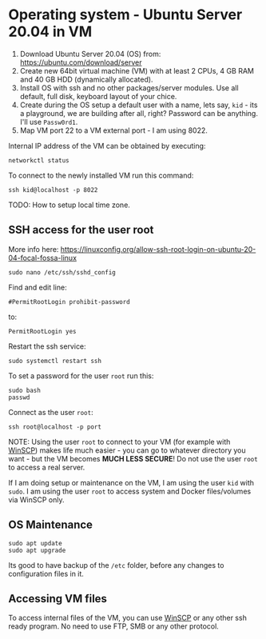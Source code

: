 # Operating system - Ubuntu Server 20.04 in VM

1. Download Ubuntu Server 20.04 (OS) from: https://ubuntu.com/download/server
2. Create new 64bit virtual machine (VM) with at least 2 CPUs, 4 GB RAM and 40 GB HDD (dynamically allocated). 
3. Install OS with ssh and no other packages/server modules. Use all default, full disk, keyboard layout of your chice.
4. Create during the OS setup a default user with a name, lets say, `kid` - its a playground, we are building after all, right? Password can be anything. I'll use `Passw0rd1`.
5. Map VM port 22 to a VM external port - I am using 8022.

Internal IP address of the VM can be obtained by executing:

``` 
networkctl status
```

To connect to the newly installed VM run this command:

```
ssh kid@localhost -p 8022
```

TODO: How to setup local time zone.

## SSH access for the user root

More info here: https://linuxconfig.org/allow-ssh-root-login-on-ubuntu-20-04-focal-fossa-linux

```
sudo nano /etc/ssh/sshd_config
```

Find and edit line:

```
#PermitRootLogin prohibit-password
```

to:

```
PermitRootLogin yes
```

Restart the ssh service:

```
sudo systemctl restart ssh
```

To set a password for the user `root` run this:

```
sudo bash
passwd
```

Connect as the user `root`:

```
ssh root@localhost -p port
```

NOTE: Using the user `root` to connect to your VM (for example with [WinSCP](https://winscp.net/)) makes life much easier - you can go to whatever directory you want - but the VM becomes **MUCH LESS SECURE**! Do not use the user `root` to access a real server.

If I am doing setup or maintenance on the VM, I am using the user `kid` with `sudo`. I am using the user `root` to access system and Docker files/volumes via WinSCP only.

## OS Maintenance

```
sudo apt update
sudo apt upgrade
```

Its good to have backup of the `/etc` folder, before any changes to configuration files in it.

## Accessing VM files

To access internal files of the VM, you can use [WinSCP](https://winscp.net/) or any other ssh ready program. No need to use FTP, SMB or any other protocol.